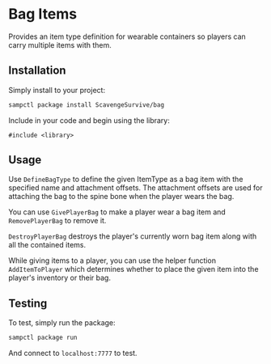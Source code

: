 # Bag Items

Provides an item type definition for wearable containers so players can carry multiple items with them.

## Installation

Simply install to your project:

```bash
sampctl package install ScavengeSurvive/bag
```

Include in your code and begin using the library:

```pawn
#include <library>
```

## Usage

Use `DefineBagType` to define the given ItemType as a bag item with the specified name and attachment offsets. The attachment offsets are used for attaching the bag to the spine bone when the player wears the bag.

You can use `GivePlayerBag` to make a player wear a bag item and `RemovePlayerBag` to remove it.

`DestroyPlayerBag` destroys the player's currently worn bag item along with all the contained items.

While giving items to a player, you can use the helper function `AddItemToPlayer` which determines whether to place the given item into the player's inventory or their bag.

## Testing

To test, simply run the package:

```bash
sampctl package run
```

And connect to `localhost:7777` to test.
